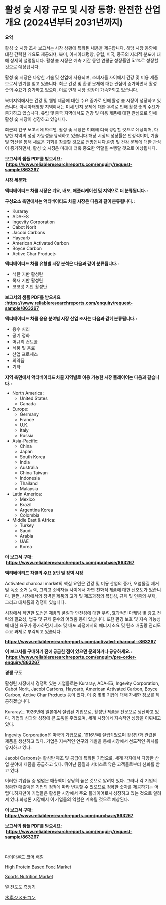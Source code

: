 <p><h1>활성 숯 시장 규모 및 시장 동향: 완전한 산업 개요 (2024년부터 2031년까지)</h1></p><p><strong>요약</strong></p>
<p><p>활성 숯 시장 조사 보고서는 시장 상황에 특화된 내용을 제공합니다. 해당 시장 동향에 대한 간략한 개요도 제공되며, 북미, 아시아태평양, 유럽, 미국, 중국의 지리적 분포에 대해 상세히 설명됩니다. 활성 숯 시장은 예측 기간 동안 연평균 성장률인 5.1%로 성장할 것으로 예상됩니다.</p><p>활성 숯 시장은 다양한 기술 및 산업에 사용되며, 소비자들 사이에서 건강 및 미용 제품으로서 인기를 얻고 있습니다. 최근 건강 및 환경 문제에 대한 관심이 증가하면서 활성 숯의 수요가 증가하고 있으며, 이로 인해 시장 성장이 가속화되고 있습니다.</p><p>북미지역에서는 건강 및 웰빙 제품에 대한 수요 증가로 인해 활성 숯 시장이 성장하고 있습니다. 아시아태평양 지역에서는 미세 먼지 문제에 대한 우려로 인해 활성 숯의 수요가 증가하고 있습니다. 유럽 및 중국 지역에서도 건강 및 미용 제품에 대한 관심으로 인해 활성 숯 시장이 성장하고 있습니다.</p><p>최근의 연구 보고서에 따르면, 활성 숯 시장은 미래에 더욱 성장할 것으로 예상되며, 다양한 지역의 성장 가능성을 탐색하고 있습니다.해당 시장의 성장률은 안정적이며, 기술 및 혁신을 통해 새로운 기회를 창출할 것으로 전망됩니다.환경 및 건강 문제에 대한 관심이 증가하면서, 활성 숯 시장은 미래에 더욱 중요한 역할을 수행할 것으로 예상됩니다.</p></p>
<p><strong>보고서의 샘플 PDF를 받으세요: &nbsp;<a href="https://www.reliableresearchreports.com/enquiry/request-sample/863267">https://www.reliableresearchreports.com/enquiry/request-sample/863267</a></strong></p>
<p><strong>시장 세분화:</strong></p>
<p><strong> 액티베이티드 차콜 시장은 개요, 배포, 애플리케이션 및 지역으로 더 분류됩니다. :</strong></p>
<p><strong>구성요소 측면에서는 액티베이티드 차콜 시장은 다음과 같이 분류됩니다.:</strong></p>
<p><ul><li>Kuraray</li><li>ADA-ES</li><li>Ingevity Corporation</li><li>Cabot Norit</li><li>Jacobi Carbons</li><li>Haycarb</li><li>American Activated Carbon</li><li>Boyce Carbon</li><li>Active Char Products</li></ul></p>
<p><strong> 액티베이티드 차콜 유형별 시장 분석은 다음과 같이 분류됩니다.:</strong></p>
<p><ul><li>석탄 기반 활성탄</li><li>목재 기반 활성탄</li><li>코코넛 기반 활성탄</li></ul></p>
<p><strong>보고서의 샘플 PDF를 받으세요 :<a href="https://www.reliableresearchreports.com/enquiry/request-sample/863267">https://www.reliableresearchreports.com/enquiry/request-sample/863267</a></strong></p>
<p><strong> 액티베이티드 차콜 응용 분야별 시장 산업 조사는 다음과 같이 분류됩니다.:</strong></p>
<p><ul><li>용수 처리</li><li>공기 정화</li><li>머큐리 컨트롤</li><li>식품 및 음료</li><li>산업 프로세스</li><li>의약품</li><li>기타</li></ul></p>
<p><strong>지역 측면에서 액티베이티드 차콜 지역별로 이용 가능한 시장 플레이어는 다음과 같습니다.:</strong></p>
<p><ul>
    <li>
        North America:
        <ul>
            <li>United States</li>
            <li>Canada</li>
        </ul>
    </li>
    <li>
        Europe:
        <ul>
            <li>Germany</li>
            <li>France</li>
            <li>U.K.</li>
            <li>Italy</li>
            <li>Russia</li>
        </ul>
    </li>
    <li>
        Asia-Pacific:
        <ul>
            <li>China</li>
            <li>Japan</li>
            <li>South Korea</li>
            <li>India</li>
            <li>Australia</li>
            <li>China Taiwan</li>
            <li>Indonesia</li>
            <li>Thailand</li>
            <li>Malaysia</li>
        </ul>
    </li>
    <li>
        Latin America:
        <ul>
            <li>Mexico</li>
            <li>Brazil</li>
            <li>Argentina Korea</li>
            <li>Colombia</li>
        </ul>
    </li>
    <li>
        Middle East & Africa:
        <ul>
            <li>Turkey</li>
            <li>Saudi</li>
            <li>Arabia</li>
            <li>UAE</li>
            <li>Korea</li>
        </ul>
    </li>
    </ul></p>
<p><strong>이 보고서 구매: &nbsp;<a href="https://www.reliableresearchreports.com/purchase/863267">https://www.reliableresearchreports.com/purchase/863267</a></strong></p>
<p><strong>액티베이티드 차콜의 주요 동인 및 장벽 시장</strong></p>
<p><p>Activated charcoal market의 핵심 요인은 건강 및 미용 산업의 증가, 오염물질 제거 및 독소 소거 능력, 그리고 소비자들 사이에서 자연 친화적 제품에 대한 선호도가 있습니다. 한편, 시장에서의 장벽은 제품의 고가 및 제조과정의 복잡성, 규제 및 인증의 부재, 그리고 대체품의 경쟁이 있습니다.</p><p>시장에서 직면한 도전은 제품의 품질과 안전성에 대한 우려, 효과적인 마케팅 및 광고 전략의 필요성, 법규 및 규제 준수의 어려움 등이 있습니다. 또한 환경 보호 및 지속 가능성에 대한 요구가 증가하면서 제조 및 배포 과정에서의 에너지 소요 및 탄소 배출량 관리도 주요 과제로 부각되고 있습니다.</p></p>
<p><strong><a href="https://www.reliableresearchreports.com/activated-charcoal-r863267">https://www.reliableresearchreports.com/activated-charcoal-r863267</a></strong></p>
<p><strong>이 보고서를 구매하기 전에 궁금한 점이 있으면 문의하거나 공유하세요.: &nbsp;<a href="https://www.reliableresearchreports.com/enquiry/pre-order-enquiry/863267">https://www.reliableresearchreports.com/enquiry/pre-order-enquiry/863267</a></strong></p>
<p><strong>경쟁 구도</strong></p>
<p><p>활성탄 시장에서 경쟁력 있는 기업들로는 Kuraray, ADA-ES, Ingevity Corporation, Cabot Norit, Jacobi Carbons, Haycarb, American Activated Carbon, Boyce Carbon, Active Char Products 등이 있다. 이 중 몇몇 기업에 대해 자세한 정보를 제공하겠습니다.</p><p>Kuraray는 1926년에 일본에서 설립된 기업으로, 활성탄 제품을 전문으로 생산하고 있다. 기업의 성과와 성장에 큰 도움을 주었으며, 세계 시장에서 지속적인 성장을 이뤄내고 있다.</p><p>Ingevity Corporation은 미국의 기업으로, 1916년에 설립되었으며 활성탄과 관련된 제품을 생산하고 있다. 기업은 지속적인 연구와 개발을 통해 시장에서 선도적인 위치를 유지하고 있다.</p><p>Jacobi Carbons는 활성탄 제조 및 공급에 특화된 기업으로, 세계 각지에서 다양한 산업 분야에 제품을 공급하고 있다. 뛰어난 품질과 서비스로 많은 고객들로부터 신뢰를 받고 있다.</p><p>이러한 기업들 중 몇몇은 매출액이 상당히 높은 것으로 알려져 있다. 그러나 각 기업의 정확한 매출액은 기업의 정책에 따라 변동할 수 있으므로 정확한 숫자를 제공하기는 어렵다.하지만이 기업들은 활성탄 시장에서 주요 플레이어로서 성장하고 있는 것으로 알려져 있다.화성톤 시장에서 이 기업들의 역할은 계속될 것으로 예상된다.</p></p>
<p><strong>이 보고서 구매: &nbsp; <a href="https://www.reliableresearchreports.com/purchase/863267">https://www.reliableresearchreports.com/purchase/863267</a></strong></p>
<p><strong>보고서의 샘플 PDF를 받으세요: &nbsp;<a href="https://www.reliableresearchreports.com/enquiry/request-sample/863267">https://www.reliableresearchreports.com/enquiry/request-sample/863267</a></strong><strong></strong></p>
<p>&nbsp;</p>
<p><p><a href="https://medium.com/@axintepreda1/%EB%8B%A4%EC%9D%B4%EC%95%84%EB%AA%AC%EB%93%9C-%EC%BD%94%EC%96%B4-%EB%B0%94%EB%A0%90-%EC%8B%9C%EC%9E%A5-%EA%B7%9C%EB%AA%A8-%EB%B0%8F-%EC%8B%9C%EC%9E%A5-%EB%8F%99%ED%96%A5-%EC%A0%84%EC%B2%B4-%EC%82%B0%EC%97%85-%EA%B0%9C%EC%9A%94-2024%EB%85%84%EB%B6%80%ED%84%B0-2031%EB%85%84%EA%B9%8C%EC%A7%80-334e7702757e">다이아몬드 코어 배럴</a></p><p><a href="https://github.com/sonuprakash1/Market-Research-Report-List-2/blob/main/high-protein-based-food-market.md">High Protein Based Food Market</a></p><p><a href="https://github.com/Whitneyboyettebo9kiw7yr13/Market-Research-Report-List-2/blob/main/sports-nutrition-market.md">Sports Nutrition Market</a></p><p><a href="https://github.com/CliftonFisher9067/Market-Research-Report-List-1/blob/main/332366217345.md">열 전도도 측정기</a></p><p><a href="https://medium.com/@christiandickens2005/%E6%B0%B4%E7%B4%A0%E3%82%B8%E3%83%A1%E3%83%81%E3%82%B3%E3%83%B3%E5%B8%82%E5%A0%B4%E3%81%AF%E5%B8%82%E5%A0%B4%E3%82%B7%E3%82%A7%E3%82%A2-%E3%82%B5%E3%82%A4%E3%82%BA-%E3%81%8A%E3%82%88%E3%81%B32031%E5%B9%B4%E3%81%BE%E3%81%A7%E3%81%AE%E4%BA%88%E6%B8%AC%E3%82%92%E9%87%8D%E7%82%B9%E7%9A%84%E3%81%AB%E7%BD%AE%E3%81%84%E3%81%A6%E3%81%84%E3%81%BE%E3%81%99-6ceeee44799e">水素ジメチコン</a></p></p>
